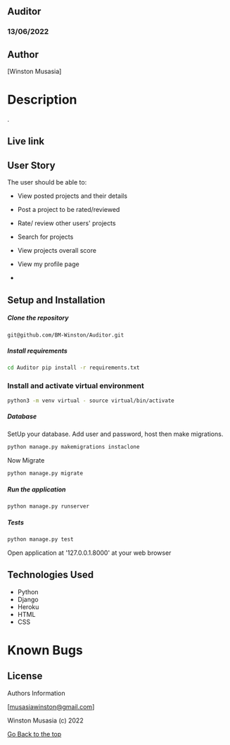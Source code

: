 ## Auditor

### 13/06/2022

## Author

[Winston Musasia]

# Description

.


## Live link


## User Story
The user should be able to:

* View posted projects and their details
* Post a project to be rated/reviewed
* Rate/ review other users' projects
* Search for projects 
* View projects overall score
* View my profile page

* 
## Setup and Installation

##### Clone the repository
```bash
git@github.com/BM-Winston/Auditor.git
```
##### Install requirements 
```bash
cd Auditor pip install -r requirements.txt
```
### Install and activate virtual environment
```bash
python3 -m venv virtual - source virtual/bin/activate
```
 ##### Database  
  SetUp your database. Add user and password, host then make migrations. 
 ```bash 
python manage.py makemigrations instaclone
 ``` 
 Now Migrate  
 ```bash 
 python manage.py migrate 
```
##### Run the application  
 ```bash 
 python manage.py runserver 
``` 

##### Tests 
 ```bash 
 python manage.py test 
```

Open application at '127.0.0.1.8000' at your web browser



## Technologies Used

* Python
* Django
* Heroku
* HTML
* CSS

# Known Bugs


## License


Authors Information

[musasiawinston@gmail.com]

Winston Musasia (c) 2022


[Go Back to the top](#Auditor)


